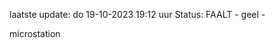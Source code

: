 laatste update: 
do 19-10-2023 19:12   uur 
Status: FAALT - geel - 
<div class="service Y">microstation</div>